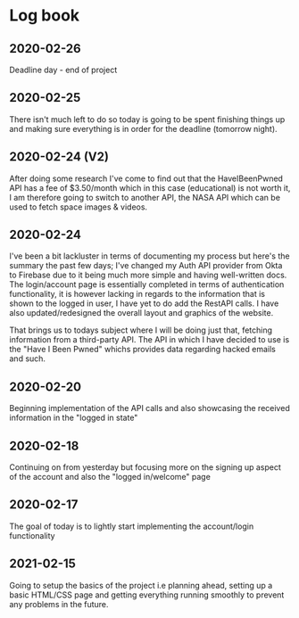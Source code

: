 # **Log book**

## 2020-02-26
Deadline day - end of project

## 2020-02-25
There isn't much left to do so today is going to be spent finishing things up and making sure
everything is in order for the deadline (tomorrow night).

## 2020-02-24 (V2)
After doing some research I've come to find out that the HaveIBeenPwned API has a fee of
$3.50/month which in this case (educational) is not worth it, I am therefore going to switch to another API, the NASA API which can be used to fetch space images & videos.
## 2020-02-24
I've been a bit lackluster in terms of documenting my process but here's the summary the past few days;
I've changed my Auth API provider from Okta to Firebase due to it being much more simple and having well-written docs.
The login/account page is essentially completed in terms of authentication functionality, it is however lacking in regards
to the information that is shown to the logged in user, I have yet to do add the RestAPI calls.
I have also updated/redesigned the overall layout and graphics of the website.

That brings us to todays subject where I will be doing just that, fetching information from a third-party API.
The API in which I have decided to use is the "Have I Been Pwned" whichs provides data regarding hacked emails and such.

## 2020-02-20
Beginning implementation of the API calls and also showcasing the received information in the "logged in state"

## 2020-02-18
Continuing on from yesterday but focusing more on the signing up aspect of the account and also the "logged in/welcome" page

## 2020-02-17
The goal of today is to lightly start implementing the account/login functionality

## 2021-02-15
Going to setup the basics of the project i.e planning ahead, setting up a basic HTML/CSS page and getting everything running smoothly to prevent any problems in the future.